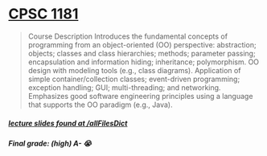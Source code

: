 # [CPSC 1181](https://langara.ca/programs-and-courses/courses/CPSC/1181.html)
> Course Description  Introduces the fundamental concepts of programming from an object-oriented (OO) perspective: abstraction; objects; classes and class hierarchies; methods; parameter passing; encapsulation and information hiding; inheritance; polymorphism. OO design with modeling tools (e.g., class diagrams). Application of simple container/collection classes; event-driven programming; exception handling; GUI; multi-threading; and networking. Emphasizes good software engineering principles using a language that supports the OO paradigm (e.g., Java).



##### [lecture slides found at /allFilesDict](https://github.com/alik604/CPSC1181-OOP_in_Java/tree/master/allFilesDict)
##### Final grade: (high) A- 😭
